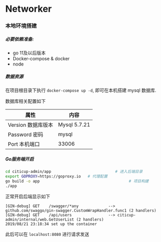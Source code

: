 # Networker



### 本地环境搭建

##### 必要依赖准备:

- go 11及以后版本
- Docker-compose &  docker
- node

##### 数据资源

在项目根目录下执行 `docker-compose up -d`, 即可在本机搭建 mysql 数据库.

数据库相关配置如下

| 属性               | 内容         |
| ------------------ | ------------ |
| Version 数据库版本 | Mysql 5.7.21 |
| Password 密码      | mysql        |
| Port 本机端口      | 33006        |

##### Go服务端开启

```bash
cd citicup-admin/app   							# 进入后端目录
export GOPROXY=https://goproxy.io 	# 代理配置
go build -o app 									  # 项目构建
./app
```

正常开启后端显示如下

```
[GIN-debug] GET    /swagger/*any             --> github.com/swaggo/gin-swagger.CustomWrapHandler.func1 (2 handlers)
[GIN-debug] GET    /api/users                --> citicup-admin/internal/web.GetUserList (2 handlers)
2019/08/21 23:18:34 set up the container
```

此后可以在 `localhost:8080` 进行请求发送

